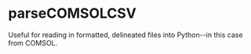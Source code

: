 parseCOMSOLCSV
==============
Useful for reading in formatted, delineated files into Python--in this case from COMSOL.
